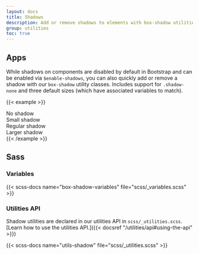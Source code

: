 ```yaml
---
layout: docs
title: Shadows
description: Add or remove shadows to elements with box-shadow utilities.
group: utilities
toc: true
---
```


## Apps

While shadows on components are disabled by default in Bootstrap and can be enabled via `$enable-shadows`, you can also quickly add or remove a shadow with our `box-shadow` utility classes. Includes support for `.shadow-none` and three default sizes (which have associated variables to match).

{{< example >}}
<div class="shadow-none p-3 mb-5 bg-light rounded">No shadow</div>
<div class="shadow-sm p-3 mb-5 bg-body rounded">Small shadow</div>
<div class="shadow p-3 mb-5 bg-body rounded">Regular shadow</div>
<div class="shadow-lg p-3 mb-5 bg-body rounded">Larger shadow</div>
{{< /example >}}

## Sass

### Variables

{{< scss-docs name="box-shadow-variables" file="scss/_variables.scss" >}}

### Utilities API

Shadow utilities are declared in our utilities API in `scss/_utilities.scss`. [Learn how to use the utilities API.]({{< docsref "/utilities/api#using-the-api" >}})

{{< scss-docs name="utils-shadow" file="scss/_utilities.scss" >}}
